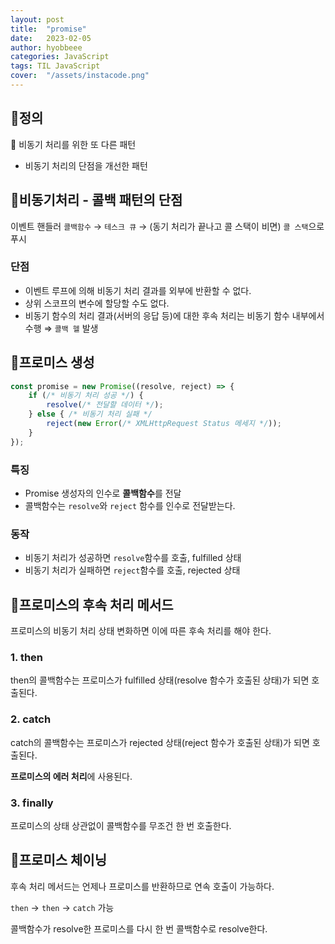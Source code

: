 ```yaml
---
layout: post
title:  "promise"
date:   2023-02-05
author: hyobbeee
categories: JavaScript
tags: TIL JavaScript
cover:  "/assets/instacode.png"
---
```


## 📍정의

<aside>
🚀 비동기 처리를 위한 또 다른 패턴

</aside>

- 비동기 처리의 단점을 개선한 패턴

## 📍비동기처리 - 콜백 패턴의 단점

이벤트 핸들러 `콜백함수` → `테스크 큐` → (동기 처리가 끝나고 콜 스택이 비면) `콜 스택`으로 푸시

### 단점

- 이벤트 루프에 의해 비동기 처리 결과를 외부에 반환할 수 없다.
- 상위 스코프의 변수에 할당할 수도 없다.
- 비동기 함수의 처리 결과(서버의 응답 등)에 대한 후속 처리는 비동기 함수 내부에서 수행 ⇒ `콜백 헬` 발생

## 📍프로미스 생성

```jsx
const promise = new Promise((resolve, reject) => {
	if (/* 비동기 처리 성공 */) {
		resolve(/* 전달할 데이터 */);
	} else { /* 비동기 처리 실패 */
		reject(new Error(/* XMLHttpRequest Status 메세지 */));
	}
});
```

### 특징

- Promise 생성자의 인수로 **콜백함수**를 전달
- 콜백함수는 `resolve`와 `reject` 함수를 인수로 전달받는다.

### 동작

- 비동기 처리가 성공하면 `resolve`함수를 호출, fulfilled 상태
- 비동기 처리가 실패하면 `reject`함수를 호출, rejected 상태

## 📍프로미스의 후속 처리 메서드

프로미스의 비동기 처리 상태 변화하면 이에 따른 후속 처리를 해야 한다.

### 1. then

then의 콜백함수는 프로미스가 fulfilled 상태(resolve 함수가 호출된 상태)가 되면 호출된다.

### 2. catch

catch의 콜백함수는 프로미스가 rejected 상태(reject 함수가 호출된 상태)가 되면 호출된다.

**프로미스의 에러 처리**에 사용된다.

### 3. finally

프로미스의 상태 상관없이 콜백함수를 무조건 한 번 호출한다.

## 📍프로미스 체이닝

후속 처리 메서드는 언제나 프로미스를 반환하므로 연속 호출이 가능하다.

`then` → `then` → `catch` 가능

콜백함수가 resolve한 프로미스를 다시 한 번 콜백함수로 resolve한다.